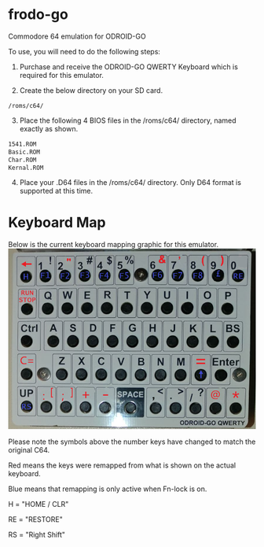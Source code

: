 # frodo-go
Commodore 64 emulation for ODROID-GO

To use, you will need to do the following steps:

1) Purchase and receive the ODROID-GO QWERTY Keyboard which is required for this emulator.

2) Create the below directory on your SD card.
```
/roms/c64/
```
3) Place the following 4 BIOS files in the /roms/c64/ directory, named exactly as shown.
```
1541.ROM
Basic.ROM
Char.ROM
Kernal.ROM
```
4) Place your .D64 files in the /roms/c64/ directory. Only D64 format is supported at this time.

# Keyboard Map
Below is the current keyboard mapping graphic for this emulator.
![QWERTY Map](GO-KB-C64-map.png?raw=true)

Please note the symbols above the number keys have changed to match the original C64.

Red means the keys were remapped from what is shown on the actual keyboard.

Blue means that remapping is only active when Fn-lock is on.

H = "HOME / CLR"

RE = "RESTORE"

RS = "Right Shift"
